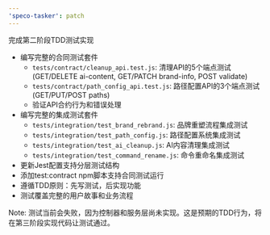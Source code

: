 ```yaml
---
'speco-tasker': patch
---
```


完成第二阶段TDD测试实现

- 编写完整的合同测试套件
  - `tests/contract/cleanup_api.test.js`: 清理API的5个端点测试 (GET/DELETE ai-content, GET/PATCH brand-info, POST validate)
  - `tests/contract/path_config_api.test.js`: 路径配置API的3个端点测试 (GET/PUT/POST paths)
  - 验证API合约行为和错误处理
- 编写完整的集成测试套件
  - `tests/integration/test_brand_rebrand.js`: 品牌重塑流程集成测试
  - `tests/integration/test_path_config.js`: 路径配置系统集成测试
  - `tests/integration/test_ai_cleanup.js`: AI内容清理集成测试
  - `tests/integration/test_command_rename.js`: 命令重命名集成测试
- 更新Jest配置支持分层测试结构
- 添加test:contract npm脚本支持合同测试运行
- 遵循TDD原则：先写测试，后实现功能
- 测试覆盖完整的用户故事和业务流程

Note: 测试当前会失败，因为控制器和服务层尚未实现。这是预期的TDD行为，将在第三阶段实现代码让测试通过。

